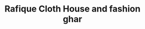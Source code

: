---
title: "Rafique Cloth House and fashion ghar"
url: /lahore/rafique-cloth-house-and-fashion-ghar/
shop: supermarket
---